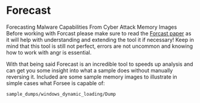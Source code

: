 # Forecast
Forecasting Malware Capabilities From Cyber Attack Memory Images
Before working with Forcast please make sure to read the 
[Forcast paper]() 
as it will help with understanding and extending the tool it if necessary!
Keep in mind that this tool is still not perfect, errors are not uncommon and knowing how to work with angr is essential.

With that being said Forecast is an incredible tool to speeds up analysis and can get you some insight into what a sample does without manually reversing it. Included are some sample memory images to illustrate in simple cases what Forsee is capable of:
~~~~
sample_dumps/windows_dynamic_loading/Dump
~~~~


